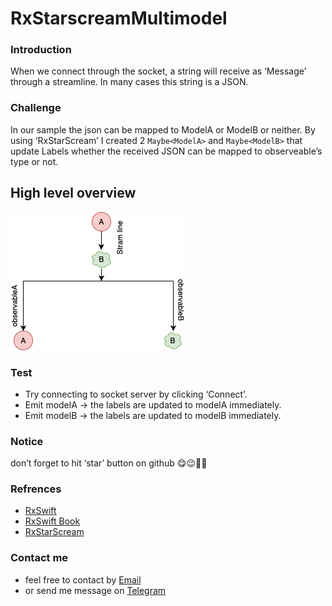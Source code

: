 # RxStarscreamMultimodel
### Introduction 
When we connect through the socket, a string will receive as ‘Message’ through a streamline.
In many cases this string is a JSON.

### Challenge 
In our sample the json can be mapped to ModelA or ModelB or neither.
By using ‘RxStarScream’ I created 2 ` Maybe<ModelA> ` and ` Maybe<ModelB> ` that update Labels whether the received JSON can be mapped to observeable’s type or not.

## High level overview
![](https://github.com/behrad-kzm/RxStarscreamMultimodel/blob/master/res/Untitled%20Diagram.png)

### Test
- Try connecting to socket server by clicking ‘Connect’.
- Emit modelA -> the labels are updated to modelA immediately.
- Emit modelB -> the labels are updated to modelB immediately.

### Notice 
don’t forget to hit ‘star’ button on github 😋😉🤟🏻

### Refrences
* [RxSwift](https://github.com/ReactiveX/RxSwift)
* [RxSwift Book](https://store.raywenderlich.com/products/rxswift)
* [RxStarScream](https://github.com/RxSwiftCommunity/RxStarscream)

### Contact me

* feel free to contact by [Email](mailto://behrad.kzm@gmail.com)
* or send me message on [Telegram](https://t.me/berad)
